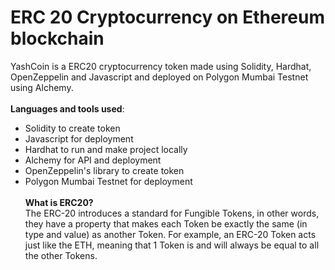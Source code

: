# ERC 20 Cryptocurrency on Ethereum blockchain

YashCoin is a ERC20 cryptocurrency token made using Solidity, Hardhat, OpenZeppelin and Javascript and deployed on Polygon Mumbai Testnet using Alchemy.<br><br>
**Languages and tools used**: <br>
* Solidity to create token
* Javascript for deployment
* Hardhat to run and make project locally
* Alchemy for API and deployment
* OpenZeppelin's library to create token
* Polygon Mumbai Testnet for deployment 
<br><br>
**What is ERC20?**<br>
The ERC-20 introduces a standard for Fungible Tokens, in other words, they have a property that makes each Token be exactly the same (in type and value) as another Token. For example, an ERC-20 Token acts just like the ETH, meaning that 1 Token is and will always be equal to all the other Tokens.

